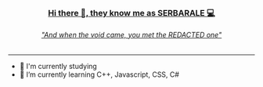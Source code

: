 ### [<p align="center"> Hi there 👋, they know me as SERBARALE 💻](https://github.com/serbarale)
###### [<p align="center"> "And when the void came, you met the REDACTED one"](https://github.com/serbarale)

---

- 📖 I'm currently studying
- 🌱 I’m currently learning C++, Javascript, CSS, C#
